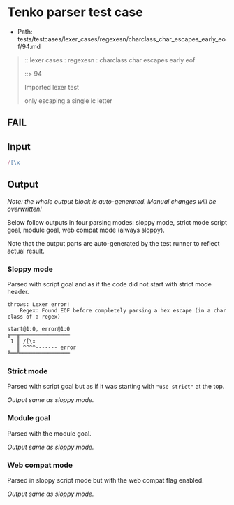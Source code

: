 # Tenko parser test case

- Path: tests/testcases/lexer_cases/regexesn/charclass_char_escapes_early_eof/94.md

> :: lexer cases : regexesn : charclass char escapes early eof
>
> ::> 94
>
> Imported lexer test
>
> only escaping a single lc letter

## FAIL

## Input

`````js
/[\x
`````

## Output

_Note: the whole output block is auto-generated. Manual changes will be overwritten!_

Below follow outputs in four parsing modes: sloppy mode, strict mode script goal, module goal, web compat mode (always sloppy).

Note that the output parts are auto-generated by the test runner to reflect actual result.

### Sloppy mode

Parsed with script goal and as if the code did not start with strict mode header.

`````
throws: Lexer error!
    Regex: Found EOF before completely parsing a hex escape (in a char class of a regex)

start@1:0, error@1:0
╔══╦════════════════
 1 ║ /[\x
   ║ ^^^^------- error
╚══╩════════════════

`````

### Strict mode

Parsed with script goal but as if it was starting with `"use strict"` at the top.

_Output same as sloppy mode._

### Module goal

Parsed with the module goal.

_Output same as sloppy mode._

### Web compat mode

Parsed in sloppy script mode but with the web compat flag enabled.

_Output same as sloppy mode._
